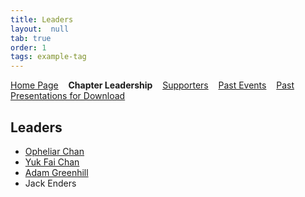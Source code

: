 ```yaml
---
title: Leaders
layout:  null
tab: true
order: 1
tags: example-tag
---
```


[Home Page](index.md)
&nbsp;&nbsp;&nbsp;<strong>Chapter Leadership</strong>
&nbsp;&nbsp;&nbsp;[Supporters](Supporters.md)
&nbsp;&nbsp;&nbsp;[Past Events](pastevents.md)
&nbsp;&nbsp;&nbsp;[Past Presentations for Download](downloads.md)

Leaders
-------

* [Opheliar Chan](mailto:opheliar.chan@owasp.org)
* [Yuk Fai Chan](mailto:yukfai.chan@owasp.org)
* [Adam Greenhill](mailto:adam.greenhill@owasp.org)
* Jack Enders
